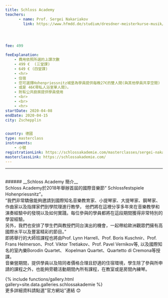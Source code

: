 ```yaml
---
title: Schloss Academy
teachers:
      - name: Prof. Sergei Nakariakov
        link: https://www.hfmdd.de/studium/dresdner-meisterkurse-musik/sergej-nakariakov/




fee: 499

feeExplanation: 
    - 費用依照所選的上課次數
    - 499 €  (三堂課)
    - 649 € (四堂課)
    - <hr>
    - 住宿
    - 您可選擇Hohenpriessnitz城堡為學員提供每晚27€的雙人間(與其他學員共享空間) 
    - 或是 46€帶私人浴室單人間)。
    - 附有公共廚房提供學員使用
    - <br>
    - <br>
    - <hr>
startDate: 2020-04-08
endDate: 2020-04-15
city: Zschepplin 
      

country: 德國
type: masterclass
instruments:
    - 小號
registrationLink: https://schlossakademie.com/masterclasses/sergei-nakariakov
masterclassLink: https://schlossakademie.com/                                    
---
```

<hr>
<br>
###### __Schloss Academy 簡介__<br>  
 Schloss Academy於2018年舉辦首屆的國際音樂節“ Schlossfestspiele Hohenpriessnitz”。<br> 
 “我們非常驕傲能夠邀請到國際知名音樂教育家、小提琴家、大提琴家、鋼琴家、作曲家以及指揮家們到學院理進行教學， 
 他們將在這裡分享多年來在音樂教學和演奏經驗中的發現以及如何實踐。每位參與的學員都將在這段期間獲得非常特別的學習經驗。<br>
 另外，我們也安排了學生們與教授們同台演出的機會，一起帶給歐洲觀眾們擁有高國際水平以及豐富精彩的節目。”<br>   
 即將舉行的大師班課程也將由Prof. Lynn Harrell、Prof. Boris Kuschnir、Prof. Frans Helmerson、Prof. Viktor Tretiakov、Prof. Pavel Vernikov等,
 以及國際知名的室內樂Borodin Quartet、 Kopelman Quartet、Quartetto di Cremona等授課。<br>    
 音樂營期間，提供學員以及陪同者價格合理且舒適的住宿環境，學生除了參與所申請的課程之外，也能夠旁聽活動期間內所有課程，在教室或是房間內練琴。
<br>

{% include functions/gallery.html gallery=site.data.galleries.schlossakademie %}
<br>
更多詳細資料請點選"官方網站"連結 😊
